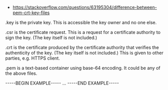 







- <https://stackoverflow.com/questions/63195304/difference-between-pem-crt-key-files>


.key is the private key. This is accessible the key owner and no one else.

.csr is the certificate request. This is a request for a certificate authority to sign the key. (The key itself is not included.)

.crt is the certificate produced by the certificate authority that verifies the authenticity of the key. (The key itself is not included.) This is given to other parties, e.g. HTTPS client.

.pem is a text-based container using base-64 encoding. It could be any of the above files.

-----BEGIN EXAMPLE-----
...
-----END EXAMPLE-----